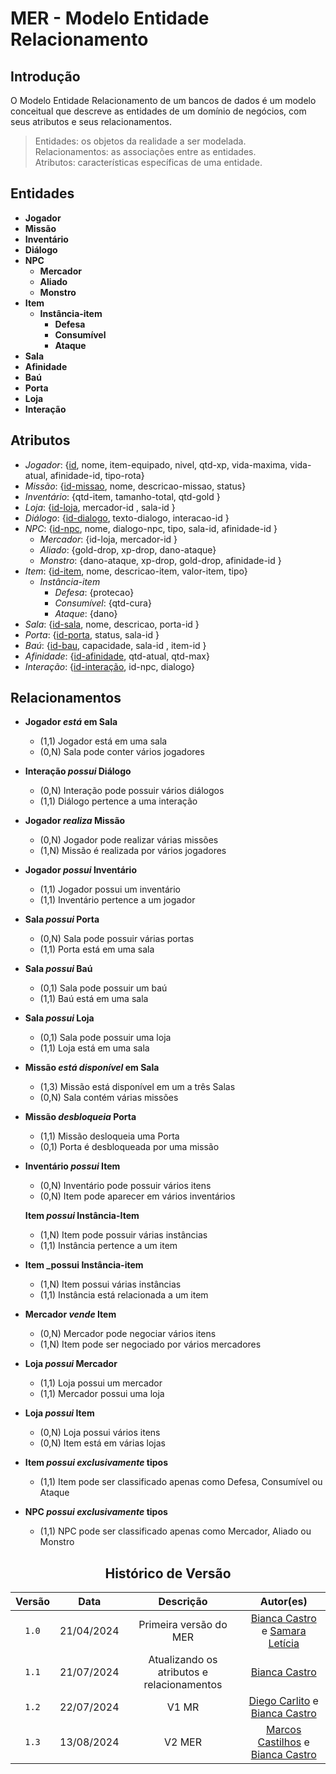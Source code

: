 # MER - Modelo Entidade Relacionamento

## Introdução

O Modelo Entidade Relacionamento de um bancos de dados é um modelo conceitual que descreve as entidades de um domínio de negócios, com seus atributos e seus relacionamentos.

> Entidades: os objetos da realidade a ser modelada.<br>
> Relacionamentos: as associações entre as entidades.<br>
> Atributos: características específicas de uma entidade.<br>


## Entidades

- **Jogador**
- **Missão**
- **Inventário**
- **Diálogo**
- **NPC**
    - **Mercador**
    - **Aliado**
    - **Monstro**
- **Item**
	- **Instância-item**
	     - **Defesa**
	     - **Consumível**
	    - **Ataque**
- **Sala**
- **Afinidade**
- **Baú**
- **Porta**
- **Loja**
- **Interação** 

## Atributos

- *Jogador*: {<ins>id</ins>, nome, item-equipado, nivel, qtd-xp, vida-maxima, vida-atual, afinidade-id, tipo-rota}
- *Missão*: {<ins>id-missao</ins>, nome, descricao-missao, status}
- *Inventário*: {qtd-item, tamanho-total, qtd-gold }
- *Loja*: {<ins>id-loja</ins>, mercador-id , sala-id }
- *Diálogo*: {<ins>id-dialogo</ins>, texto-dialogo, interacao-id }
- *NPC*: {<ins>id-npc</ins>, nome, dialogo-npc, tipo, sala-id, afinidade-id }
    - *Mercador*: {id-loja, mercador-id }
    - *Aliado*: {gold-drop, xp-drop, dano-ataque}
    - *Monstro*: {dano-ataque, xp-drop, gold-drop, afinidade-id }
- *Item*: {<ins>id-item</ins>, nome, descricao-item, valor-item, tipo}
	- *Instância-item*
	    - *Defesa*: {protecao}
	    - *Consumível*: {qtd-cura}
	    - *Ataque*: {dano}
- *Sala*: {<ins>id-sala</ins>, nome, descricao, porta-id }
- *Porta*: {<ins>id-porta</ins>, status, sala-id }
- *Baú*: {<ins>id-bau</ins>, capacidade, sala-id , item-id }
- *Afinidade*: {<ins>id-afinidade</ins>, qtd-atual, qtd-max}
- *Interação*: {<ins>id-interação</ins>, id-npc, dialogo}


## Relacionamentos

- **Jogador _está_ em Sala**
  - (1,1) Jogador está em uma sala
  - (0,N) Sala pode conter vários jogadores

- **Interação _possui_ Diálogo**
  - (0,N) Interação pode possuir vários diálogos
  - (1,1) Diálogo pertence a uma interação

- **Jogador _realiza_ Missão**
  - (0,N) Jogador pode realizar várias missões
  - (1,N) Missão é realizada por vários jogadores

- **Jogador _possui_ Inventário**
  - (1,1) Jogador possui um inventário
  - (1,1) Inventário pertence a um jogador
 
- **Sala _possui_ Porta**
  - (0,N) Sala pode possuir várias portas
  - (1,1) Porta está em uma sala
 
- **Sala _possui_ Baú**
  - (0,1) Sala pode possuir um baú
  - (1,1) Baú está em uma sala

- **Sala _possui_ Loja**
  - (0,1) Sala pode possuir uma loja
  - (1,1) Loja está em uma sala
    
- **Missão _está disponível_ em Sala**
  - (1,3) Missão está disponível em um a três Salas
  - (0,N) Sala contém várias missões

- **Missão _desbloqueia_ Porta**
  - (1,1) Missão desloqueia uma Porta
  - (0,1) Porta é desbloqueada por uma missão

- **Inventário _possui_ Item**
  - (0,N) Inventário pode possuir vários itens
  - (0,N) Item pode aparecer em vários inventários
  
  **Item _possui_ Instância-Item**
  - (1,N) Item pode possuir várias instâncias
  - (1,1) Instância pertence a um item

- **Item _possui Instância-item**
  - (1,N) Item possui várias instâncias
  - (1,1) Instância está relacionada a um item

- **Mercador _vende_ Item**
  - (0,N) Mercador pode negociar vários itens
  - (1,N) Item pode ser negociado por vários mercadores

- **Loja _possui_ Mercador**
  - (1,1) Loja possui um mercador
  - (1,1) Mercador possui uma loja

- **Loja _possui_ Item**
  - (0,N) Loja possui vários itens
  - (0,N) Item está em várias lojas

- **Item _possui exclusivamente_ tipos**
  - (1,1) Item pode ser classificado apenas como Defesa, Consumível ou Ataque

- **NPC _possui exclusivamente_ tipos**
  - (1,1) NPC pode ser classificado apenas como Mercador, Aliado ou Monstro

<center>

## Histórico de Versão
| Versão | Data | Descrição | Autor(es) |
| :-: | :-: | :-: | :-: | 
| `1.0`  | 21/04/2024 | Primeira versão  do MER  | [Bianca Castro](https://github.com/BiancaPatrocinio7) e [Samara Letícia](https://github.com/samarawwleticia) |       
| `1.1`  | 21/07/2024 | Atualizando os atributos e relacionamentos | [Bianca Castro](https://github.com/BiancaPatrocinio7)  |                                                              
| `1.2`  | 22/07/2024 | V1 MR       | [Diego Carlito](https://github.com/DiegoCarlito) e [Bianca Castro](https://github.com/BiancaPatrocinio7)|    
| `1.3` | 13/08/2024 |V2 MER | [Marcos Castilhos](https://github.com/Marcosatc147) e [Bianca Castro](https://github.com/BiancaPatrocinio7) |
</center>
